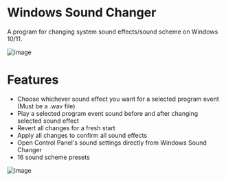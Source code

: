 # Windows Sound Changer

A program for changing system sound effects/sound scheme on Windows 10/11.

![image](https://github.com/user-attachments/assets/54a0db4b-281e-4b1e-99cb-68445677092c)

# Features

- Choose whichever sound effect you want for a selected program event (Must be a .wav file)
- Play a selected program event sound before and after changing selected sound effect
- Revert all changes for a fresh start
- Apply all changes to confirm all sound effects
- Open Control Panel's sound settings directly from Windows Sound Changer
- 16 sound scheme presets

![image](https://github.com/user-attachments/assets/c0650538-f820-489e-a64d-bbb733b0156e)
